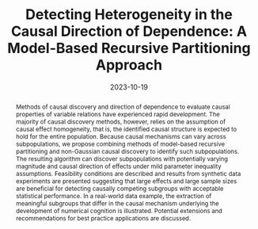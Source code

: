 ---
title: "Detecting Heterogeneity in the Causal Direction of Dependence: A Model-Based Recursive Partitioning Approach"
authors:
- W Wiedermann
- B Zhang
- D Shi
date: "2023-10-19"
doi: "https://doi.org/10.3758/s13428-023-02253-8"

publication_types: ["2"]

publication: "*Behavior Research Methods*"
abstract: Methods of causal discovery and direction of dependence to evaluate causal properties of variable relations have experienced rapid development. The majority of causal discovery methods, however, relies on the assumption of causal effect homogeneity, that is, the identified causal structure is expected to hold for the entire population. Because causal mechanisms can vary across subpopulations, we propose combining methods of model-based recursive partitioning and non-Gaussian causal discovery to identify such subpopulations. The resulting algorithm can discover subpopulations with potentially varying magnitude and causal direction of effects under mild parameter inequality assumptions. Feasibility conditions are described and results from synthetic data experiments are presented suggesting that large effects and large sample sizes are beneficial for detecting causally competing subgroups with acceptable statistical performance. In a real-world data example, the extraction of meaningful subgroups that differ in the causal mechanism underlying the development of numerical cognition is illustrated. Potential extensions and recommendations for best practice applications are discussed.

---